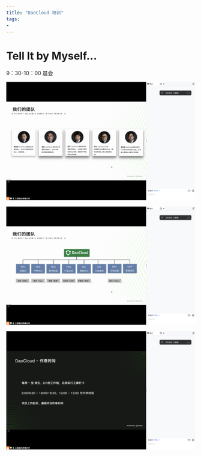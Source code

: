 ```yaml
---
title: "DaoCloud 培训"
tags:
- 
---
```


#

# Tell It by Myself...

9：30-10：00 晨会


![](截屏2023-05-29%2010.13.30.png)

![](截屏2023-05-29%2010.13.55.png)


![](截屏2023-05-29%2010.15.41.png)


